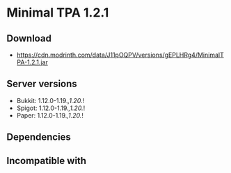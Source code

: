 # Minimal TPA 1.2.1

## Download
- https://cdn.modrinth.com/data/J11pOQPV/versions/gEPLHRg4/MinimalTPA-1.2.1.jar

## Server versions
- Bukkit: 1.12.0-1.19.*,1.20.*!
- Spigot: 1.12.0-1.19.*,1.20.*!
- Paper: 1.12.0-1.19.*,1.20.*!

## Dependencies

## Incompatible with